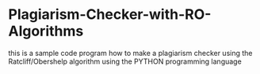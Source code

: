 # Plagiarism-Checker-with-RO-Algorithms
this is a sample code program how to make a plagiarism checker using the Ratcliff/Obershelp algorithm using the PYTHON programming language

